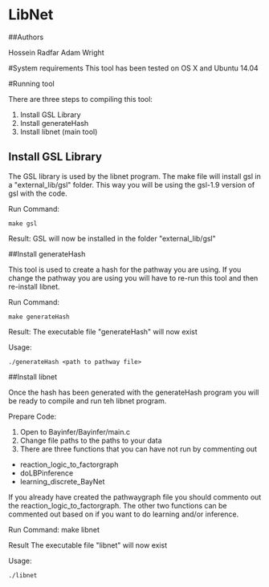 # LibNet

##Authors

   Hossein Radfar 
   Adam Wright 

#System requirements
This tool has been tested on OS X and Ubuntu 14.04

#Running tool

There are three steps to compiling this tool:
1. Install GSL Library
2. Install generateHash
3. Install libnet  (main tool)

## Install GSL Library

The GSL library is used by the libnet program. The make file will install gsl in a "external_lib/gsl" folder. This way you will be using the gsl-1.9 version of gsl with the code. 

Run Command:

	make gsl
	
Result:
	GSL will now be installed in the folder "external_lib/gsl"

##Install generateHash

This tool is used to create a hash for the pathway you are using. If you change the pathway you are using you will have to re-run this tool and then re-install libnet. 

Run Command:

	make generateHash
	
Result:
	The executable file "generateHash" will now exist

Usage:

	./generateHash <path to pathway file>

##Install libnet

Once the hash has been generated with the generateHash program you will be ready to compile and run teh libnet program. 

Prepare Code:
1. Open to Bayinfer/Bayinfer/main.c
2. Change file paths to the paths to your data
3. There are three functions that you can have not run by commenting out
  * reaction_logic_to_factorgraph
  * doLBPinference
  * learning_discrete_BayNet

If you already have created the pathwaygraph file you should commento out the reaction_logic_to_factorgraph. The other two functions can be commented out based on if you want to do learning and/or inference. 

Run Command:
	make libnet
	
Result
	The executable file "libnet" will now exist

Usage:

	./libnet
